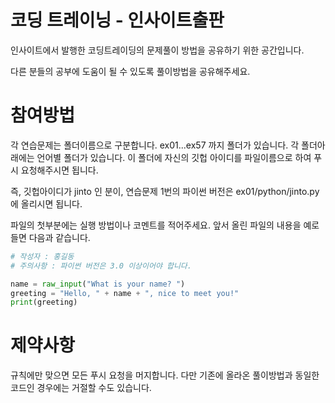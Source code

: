 # 코딩 트레이닝 - 인사이트출판

인사이트에서 발행한 코딩트레이딩의 문제풀이 방법을 공유하기 위한 공간입니다.

다른 분들의 공부에 도움이 될 수 있도록 풀이방법을 공유해주세요.


# 참여방법

각 연습문제는 폴더이름으로 구분합니다. ex01...ex57 까지 폴더가 있습니다. 각 폴더아래에는 언어별 폴더가 있습니다. 이 폴더에 자신의 깃헙 아이디를 파일이름으로 하여 푸시 요청해주시면 됩니다.

즉, 깃헙아이디가 jinto 인 분이, 연습문제 1번의 파이썬 버전은 ex01/python/jinto.py에 올리시면 됩니다.

파일의 첫부분에는 실행 방법이나 코멘트를 적어주세요. 앞서 올린 파일의 내용을 예로 들면 다음과 같습니다.

```python
# 작성자 : 홍길동
# 주의사항 : 파이썬 버전은 3.0 이상이어야 합니다.

name = raw_input("What is your name? ")
greeting = "Hello, " + name + ", nice to meet you!"
print(greeting)
```

# 제약사항 
규칙에만 맞으면 모든 푸시 요청을 머지합니다. 다만 기존에 올라온 풀이방법과 동일한 코드인 경우에는 거절할 수도 있습니다.
